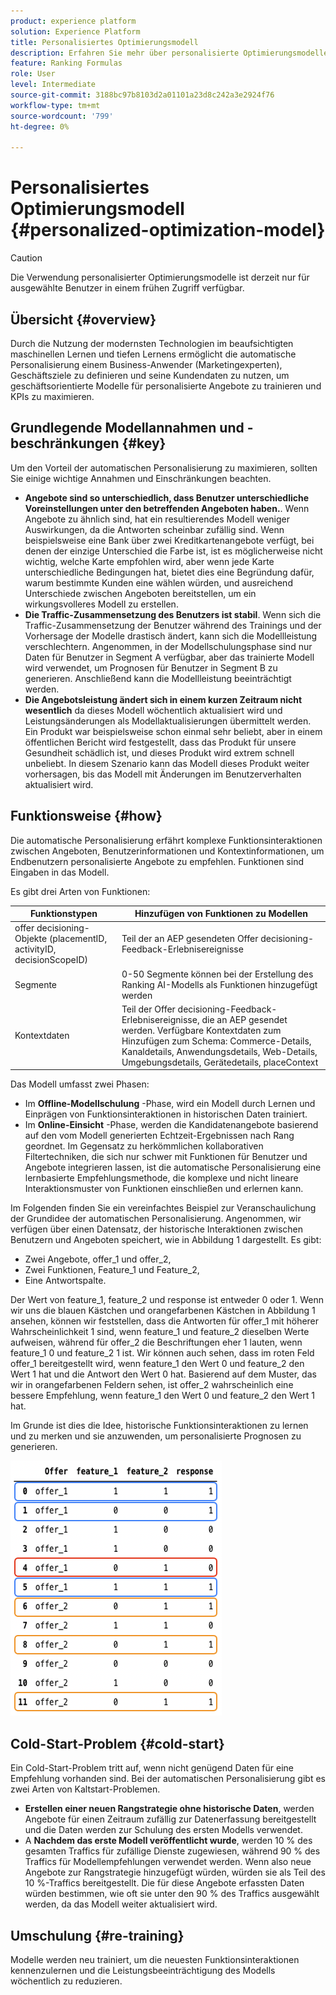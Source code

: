 ```yaml
---
product: experience platform
solution: Experience Platform
title: Personalisiertes Optimierungsmodell
description: Erfahren Sie mehr über personalisierte Optimierungsmodelle
feature: Ranking Formulas
role: User
level: Intermediate
source-git-commit: 3188bc97b8103d2a01101a23d8c242a3e2924f76
workflow-type: tm+mt
source-wordcount: '799'
ht-degree: 0%

---
```


# Personalisiertes Optimierungsmodell {#personalized-optimization-model}

>[!CAUTION]
>
>Die Verwendung personalisierter Optimierungsmodelle ist derzeit nur für ausgewählte Benutzer in einem frühen Zugriff verfügbar.

## Übersicht {#overview}

Durch die Nutzung der modernsten Technologien im beaufsichtigten maschinellen Lernen und tiefen Lernens ermöglicht die automatische Personalisierung einem Business-Anwender (Marketingexperten), Geschäftsziele zu definieren und seine Kundendaten zu nutzen, um geschäftsorientierte Modelle für personalisierte Angebote zu trainieren und KPIs zu maximieren.

## Grundlegende Modellannahmen und -beschränkungen {#key}

Um den Vorteil der automatischen Personalisierung zu maximieren, sollten Sie einige wichtige Annahmen und Einschränkungen beachten.

* **Angebote sind so unterschiedlich, dass Benutzer unterschiedliche Voreinstellungen unter den betreffenden Angeboten haben.**. Wenn Angebote zu ähnlich sind, hat ein resultierendes Modell weniger Auswirkungen, da die Antworten scheinbar zufällig sind.
Wenn beispielsweise eine Bank über zwei Kreditkartenangebote verfügt, bei denen der einzige Unterschied die Farbe ist, ist es möglicherweise nicht wichtig, welche Karte empfohlen wird, aber wenn jede Karte unterschiedliche Bedingungen hat, bietet dies eine Begründung dafür, warum bestimmte Kunden eine wählen würden, und ausreichend Unterschiede zwischen Angeboten bereitstellen, um ein wirkungsvolleres Modell zu erstellen.
* **Die Traffic-Zusammensetzung des Benutzers ist stabil**. Wenn sich die Traffic-Zusammensetzung der Benutzer während des Trainings und der Vorhersage der Modelle drastisch ändert, kann sich die Modellleistung verschlechtern. Angenommen, in der Modellschulungsphase sind nur Daten für Benutzer in Segment A verfügbar, aber das trainierte Modell wird verwendet, um Prognosen für Benutzer in Segment B zu generieren. Anschließend kann die Modellleistung beeinträchtigt werden.
* **Die Angebotsleistung ändert sich in einem kurzen Zeitraum nicht wesentlich** da dieses Modell wöchentlich aktualisiert wird und Leistungsänderungen als Modellaktualisierungen übermittelt werden. Ein Produkt war beispielsweise schon einmal sehr beliebt, aber in einem öffentlichen Bericht wird festgestellt, dass das Produkt für unsere Gesundheit schädlich ist, und dieses Produkt wird extrem schnell unbeliebt. In diesem Szenario kann das Modell dieses Produkt weiter vorhersagen, bis das Modell mit Änderungen im Benutzerverhalten aktualisiert wird.

## Funktionsweise {#how}

Die automatische Personalisierung erfährt komplexe Funktionsinteraktionen zwischen Angeboten, Benutzerinformationen und Kontextinformationen, um Endbenutzern personalisierte Angebote zu empfehlen. Funktionen sind Eingaben in das Modell.

Es gibt drei Arten von Funktionen:

| Funktionstypen | Hinzufügen von Funktionen zu Modellen |
|--------------|----------------------------|
| offer decisioning-Objekte (placementID, activityID, decisionScopeID) | Teil der an AEP gesendeten Offer decisioning-Feedback-Erlebnisereignisse |
| Segmente | 0-50 Segmente können bei der Erstellung des Ranking AI-Modells als Funktionen hinzugefügt werden |
| Kontextdaten | Teil der Offer decisioning-Feedback-Erlebnisereignisse, die an AEP gesendet werden. Verfügbare Kontextdaten zum Hinzufügen zum Schema: Commerce-Details, Kanaldetails, Anwendungsdetails, Web-Details, Umgebungsdetails, Gerätedetails, placeContext |

Das Modell umfasst zwei Phasen:

* Im **Offline-Modellschulung** -Phase, wird ein Modell durch Lernen und Einprägen von Funktionsinteraktionen in historischen Daten trainiert.
* Im **Online-Einsicht** -Phase, werden die Kandidatenangebote basierend auf den vom Modell generierten Echtzeit-Ergebnissen nach Rang geordnet. Im Gegensatz zu herkömmlichen kollaborativen Filtertechniken, die sich nur schwer mit Funktionen für Benutzer und Angebote integrieren lassen, ist die automatische Personalisierung eine lernbasierte Empfehlungsmethode, die komplexe und nicht lineare Interaktionsmuster von Funktionen einschließen und erlernen kann.

Im Folgenden finden Sie ein vereinfachtes Beispiel zur Veranschaulichung der Grundidee der automatischen Personalisierung. Angenommen, wir verfügen über einen Datensatz, der historische Interaktionen zwischen Benutzern und Angeboten speichert, wie in Abbildung 1 dargestellt. Es gibt:
* Zwei Angebote, offer_1 und offer_2,
* Zwei Funktionen, Feature_1 und Feature_2,
* Eine Antwortspalte.

Der Wert von feature_1, feature_2 und response ist entweder 0 oder 1. Wenn wir uns die blauen Kästchen und orangefarbenen Kästchen in Abbildung 1 ansehen, können wir feststellen, dass die Antworten für offer_1 mit höherer Wahrscheinlichkeit 1 sind, wenn feature_1 und feature_2 dieselben Werte aufweisen, während für offer_2 die Beschriftungen eher 1 lauten, wenn feature_1 0 und feature_2 1 ist. Wir können auch sehen, dass im roten Feld offer_1 bereitgestellt wird, wenn feature_1 den Wert 0 und feature_2 den Wert 1 hat und die Antwort den Wert 0 hat. Basierend auf dem Muster, das wir in orangefarbenen Feldern sehen, ist offer_2 wahrscheinlich eine bessere Empfehlung, wenn feature_1 den Wert 0 und feature_2 den Wert 1 hat.

Im Grunde ist dies die Idee, historische Funktionsinteraktionen zu lernen und zu merken und sie anzuwenden, um personalisierte Prognosen zu generieren.

![](../assets/perso-ranking-schema.png)

## Cold-Start-Problem {#cold-start}

Ein Cold-Start-Problem tritt auf, wenn nicht genügend Daten für eine Empfehlung vorhanden sind. Bei der automatischen Personalisierung gibt es zwei Arten von Kaltstart-Problemen.

* **Erstellen einer neuen Rangstrategie ohne historische Daten**, werden Angebote für einen Zeitraum zufällig zur Datenerfassung bereitgestellt und die Daten werden zur Schulung des ersten Modells verwendet.
* A **Nachdem das erste Modell veröffentlicht wurde**, werden 10 % des gesamten Traffics für zufällige Dienste zugewiesen, während 90 % des Traffics für Modellempfehlungen verwendet werden. Wenn also neue Angebote zur Rangstrategie hinzugefügt würden, würden sie als Teil des 10 %-Traffics bereitgestellt. Die für diese Angebote erfassten Daten würden bestimmen, wie oft sie unter den 90 % des Traffics ausgewählt werden, da das Modell weiter aktualisiert wird.

## Umschulung {#re-training}

Modelle werden neu trainiert, um die neuesten Funktionsinteraktionen kennenzulernen und die Leistungsbeeinträchtigung des Modells wöchentlich zu reduzieren.
